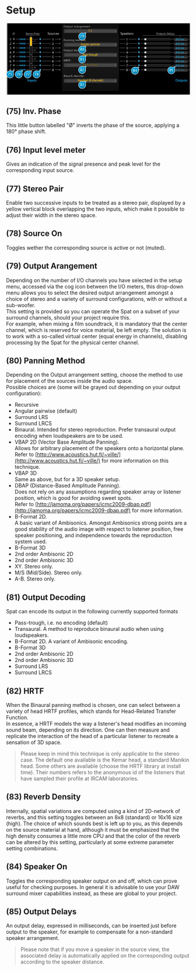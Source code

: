 # Setup

![](include/spat_17.jpg)

## (75) Inv. Phase
This little button labelled "Ø" inverts the phase of the source, applying a 180° phase shift.


## (76) Input level meter
Gives an indication of the signal presence and peak level for the corresponding input source.


## (77) Stereo Pair
Enable two successive inputs to be treated as a stereo pair, displayed by a yellow vertical block overlapping the two inputs,
which make it possible to adjust their width in the stereo space.


## (78) Source On
Toggles wether the corresponding source is active or not (muted).


## (79) Output Arangement
Depending on the number of I/O channels you have selected in the setup menu, accessed via the cog icon between the
I/O meters, this drop-down menu allows you to select the desired output arrangement amongst a choice of stereo and a
variety of surround configurations, with or without a sub-woofer.  
This setting is provided so you can operate the Spat on a subset of your surround channels, should your project require
this.  
For example, when mixing a film soundtrack, it is mandatory that the center channel, which is reserved for voice material,
be left empty. The solution is to work with a so-called virtual center (equal energy in channels), disabling processing by the
Spat for the physical center channel.


## (80) Panning Method
Depending on the Output arrangement setting, choose the method to use for placement of the sources inside the audio
space.  
Possible choices are (some will be grayed out depending on your output configuration):

* Recursive
* Angular pairwise (default)
* Surround LRS
* Surround LRCS
* Binaural. Intended for stereo reproduction. Prefer transaural output encoding when loudspeakers are to be used.
* VBAP 2D (Vector Base Amplitude Panning).  
Allows for arbitrary placement of the speakers onto a horizontal plane.  
Refer to [http://www.acoustics.hut.fi/~ville/](http://www.acoustics.hut.fi/~ville/) for more information on this technique.
* VBAP 3D  
Same as above, but for a 3D speaker setup.
* DBAP (Distance-Based Amplitude Panning).  
Does not rely on any assumptions regarding speaker array or listener position, which is good for avoiding sweet spots.  
Refer to [http://jamoma.org/papers/icmc2009-dbap.pdf](http://jamoma.org/papers/icmc2009-dbap.pdf) for more information.
* B-Format 2D.  
A basic variant of Ambisonics. Amongst Ambisonics strong points are a good stability of the audio image with respect
to listener position, free speaker positioning, and independence towards the reproduction system used.
* B-Format 3D
* 2nd order Ambisonic 2D
* 2nd order Ambisonic 3D
* XY. Stereo only.
* M/S (Mid/Side). Stereo only.
* A-B. Stereo only.

## (81) Output Decoding
Spat can encode its output in the following currently supported formats

* Pass-trough, i.e. no encoding (default)
* Transaural. A method to reproduce binaural audio when using loudspeakers.
* B-Format 2D. A variant of Ambisonic encoding.
* B-Format 3D
* 2nd order Ambisonic 2D
* 2nd order Ambisonic 3D
* Surround LRS
* Surround LRCS

## (82) HRTF
When the Binaural panning method is chosen, one can select between a variety of head HRTF profiles, which stands for
Head-Related Transfer Function.  
In essence, a HRTF models the way a listener's head modifies an incoming sound beam, depending on its direction. One
can then measure and replicate the interaction of the head of a particular listener to recreate a sensation of 3D space.
> Please keep in mind this technique is only applicable to the stereo case. The default one available is the Kemar head, a
standard Manikin head. Some others are available (choose the HRTF library at install time). Their numbers refers to the
anonymous id of the listeners that have sampled their profile at IRCAM laboratories.

## (83) Reverb Density
Internally, spatial variations are computed using a kind of 2D-network of reverbs, and this setting toggles between an 8x8
(standard) or 16x16 size (high). The choice of which sounds best is left up to you, as this depends on the source material
at hand, although it must be emphasized that the high density consumes a little more CPU and that the color of the reverb
can be altered by this setting, particularly at some extreme parameter setting combinations.

## (84) Speaker On
Toggles the corresponding speaker output on and off, which can prove useful for checking purposes. In general it is 
advisable to use your DAW surround mixer capabilities instead, as these are global to your project.


## (85) Output Delays
An output delay, expressed in milliseconds, can be inserted just before output to the speaker, for example to compensate
for a non-standard speaker arrangement.
> Please note that if you move a speaker in the source view, the associated delay is automatically applied on the 
>corresponding output according to the speaker distance.
